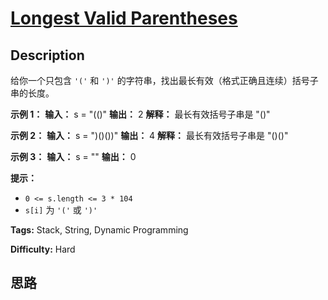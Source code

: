 # [Longest Valid Parentheses][title]

## Description

给你一个只包含 `'('` 和 `')'` 的字符串，找出最长有效（格式正确且连续）括号子串的长度。

**示例 1：**
            **输入：** s = "(()"    **输出：** 2    **解释：** 最长有效括号子串是 "()"    

**示例 2：**
            **输入：** s = ")()())"    **输出：** 4    **解释：** 最长有效括号子串是 "()()"    

**示例 3：**
            **输入：** s = ""    **输出：** 0    

**提示：**

  * `0 <= s.length <= 3 * 104`
  * `s[i]` 为 `'('` 或 `')'`


**Tags:** Stack, String, Dynamic Programming

**Difficulty:** Hard

## 思路

[title]: https://leetcode-cn.com/problems/longest-valid-parentheses

